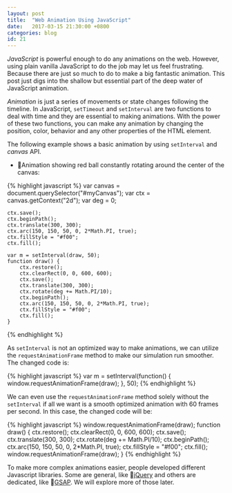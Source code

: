 ```yaml
---
layout: post
title:  "Web Animation Using JavaScript"
date:   2017-03-15 21:30:00 +0800
categories: blog
id: 21
---
```

*JavaScript* is powerful enough to do any animations on the web. However, using plain vanilla JavaScript to do the job may let us feel frustrating. Because there are just so much to do to make a big fantastic animation. This post just digs into the shallow but essential part of the deep water of JavaScript animation. 

*Animation* is just a series of movements or state changes following the timeline. In JavaScript, `setTimeout` and `setInterval` are two functions to deal with time and they are essential to making animations. With the power of these two functions, you can make any animation by changing the position, color, behavior and any other properties of the HTML element.

The following example shows a basic animation by using `setInterval` and *canvas* API.

* :bell:Animation showing red ball constantly rotating around the center of the canvas:

{% highlight javascript %}
var canvas = document.querySelector("#myCanvas");
    var ctx = canvas.getContext("2d");
    var deg = 0;

    ctx.save();
    ctx.beginPath();
    ctx.translate(300, 300);
    ctx.arc(150, 150, 50, 0, 2*Math.PI, true);
    ctx.fillStyle = "#f00";
    ctx.fill();

    var m = setInterval(draw, 50);
    function draw() {
        ctx.restore();
        ctx.clearRect(0, 0, 600, 600);
        ctx.save();
        ctx.translate(300, 300);
        ctx.rotate(deg += Math.PI/10);
        ctx.beginPath();
        ctx.arc(150, 150, 50, 0, 2*Math.PI, true);
        ctx.fillStyle = "#f00";
        ctx.fill();
    }
{% endhighlight %}

As `setInterval` is not an optimized way to make animations, we can utilize the `requestAnimationFrame` method to make our simulation run smoother. The changed code is:

{% highlight javascript %}
var m = setInterval(function() {
    window.requestAnimationFrame(draw);
}, 50);
{% endhighlight %}

We can even use the `requestAnimationFrame` method solely without the `setInterval` if all we want is a smooth optimized animation with 60 frames per second. In this case, the changed code  will be:

{% highlight javascript %}
window.requestAnimationFrame(draw);
function draw() {
    ctx.restore();
    ctx.clearRect(0, 0, 600, 600);
    ctx.save();
    ctx.translate(300, 300);
    ctx.rotate(deg += Math.PI/10);
    ctx.beginPath();
    ctx.arc(150, 150, 50, 0, 2*Math.PI, true);
    ctx.fillStyle = "#f00";
    ctx.fill();
    window.requestAnimationFrame(draw);
}
{% endhighlight %}

To make more complex animations easier, people developed different Javascript libraries. Some are general, like :link:[jQuery][jQuery] and others are dedicated, like :link:[GSAP][GreenSock]. We will explore more of those later.

[jQuery]: http://www.jquery.com
[GreenSock]: https://greensock.com/
